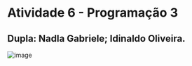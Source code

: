 # Atividade 6 - Programação 3 
## Dupla: Nadla Gabriele; Idinaldo Oliveira.


![image](https://github.com/user-attachments/assets/42cbfbbe-f00d-40a7-98ee-dc7505989885)

